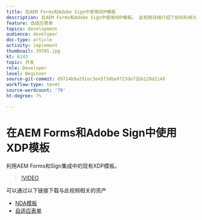```yaml
---
title: 在AEM Forms和Adobe Sign中使用XDP模板
description: 在AEM Forms和Adobe Sign中使用XDP模板。 此视频详细介绍了如何利用与AEM Forms和Sign集成的现有XDP模板。
feature: 自适应表单
topics: development
audience: developer
doc-type: article
activity: implement
thumbnail: 39705.jpg
kt: 6143
topic: 开发
role: Developer
level: Beginner
source-git-commit: d9714b9a291ec3ee5f3dba9723de72bb120d2149
workflow-type: tm+mt
source-wordcount: '70'
ht-degree: 7%

---
```


# 在AEM Forms和Adobe Sign中使用XDP模板

利用AEM Forms和Sign集成中的现有XDP模板。

>[!VIDEO](https://video.tv.adobe.com/v/39705/?quality=9&learn=on)

可以通过以下链接下载与此视频相关的资产

* [NDA模板](assets/nda-agreement-xdp-template.zip)
* [自适应表单](assets/nda-agreement-af-with-xdp-template.zip)
